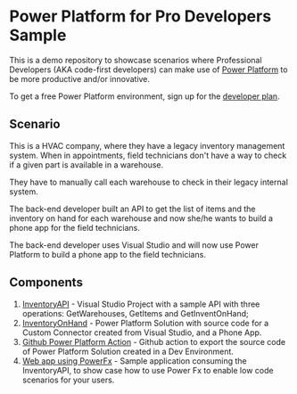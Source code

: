 # Power Platform for Pro Developers Sample

This is a demo repository to showcase scenarios where Professional Developers (AKA code-first developers) can make use of [Power Platform](https://aka.ms/PowerDev) to be more productive and/or innovative.

To get a free Power Platform environment, sign up for the [developer plan](https://aka.ms/PowerAppsDevPlan).

## Scenario

This is a HVAC company, where they have a legacy inventory management system.
When in appointments, field technicians don't have a way to check if a given part is available in a warehouse. 

They have to manually call each warehouse to check in their legacy internal system.

The back-end developer built an API to get the list of items and the inventory on hand for each warehouse and now she/he wants to build a phone app for the field technicians.

The back-end developer uses Visual Studio and will now use Power Platform to build a phone app to the field technicians.

## Components

1. [InventoryAPI](https://github.com/marcelbf/InventAPI/tree/master/InventAPI) - Visual Studio Project with a sample API with three operations: GetWarehouses, GetItems and GetInventOnHand;
2. [InventoryOnHand](https://github.com/marcelbf/InventAPI/tree/master/InventAPI/InventoryOnHand) - Power Platform Solution with source code for a Custom Connector created from Visual Studio, and a Phone App.
3. [Github Power Platform Action](https://github.com/marcelbf/InventAPI/blob/master/.github/workflows/export-and-commit-solution.yml) - Github action to export the source code of Power Platform Solution created in a Dev Environment.
4. [Web app using PowerFx](https://github.com/marcelbf/InventAPI/tree/master/Power%20Fx%20Demo) - Sample application consuming the InventoryAPI, to show case how to use Power Fx to enable low code scenarios for your users.



